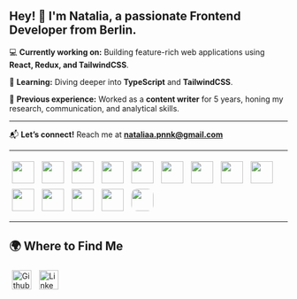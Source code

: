 ## Hey! 👋 I'm Natalia, a passionate **Frontend Developer** from Berlin.

💻 **Currently working on:** Building feature-rich web applications using **React, Redux, and TailwindCSS**.  

🚀 **Learning:** Diving deeper into **TypeScript** and **TailwindCSS**.  

🌱 **Previous experience:** Worked as a **content writer** for 5 years, honing my research, communication, and analytical skills.  






---


📬 **Let’s connect!** Reach me at **nataliaa.pnnk@gmail.com**  

---

<p align="left">
  <img src="https://img.shields.io/badge/-JavaScript-F7DF1E?style=flat-square&logo=javascript&logoColor=black" style="height: 40px; margin: 5px;" />
  <img src="https://img.shields.io/badge/-React-61DAFB?style=flat-square&logo=react&logoColor=black" style="height: 40px; margin: 5px;" />
  <img src="https://img.shields.io/badge/-Redux-764ABC?style=flat-square&logo=redux&logoColor=white" style="height: 40px; margin: 5px;" />
  <img src="https://img.shields.io/badge/-MongoDB-47A248?style=flat-square&logo=mongodb&logoColor=white" style="height: 40px; margin: 5px;" />
  <img src="https://img.shields.io/badge/-TailwindCSS-38B2AC?style=flat-square&logo=tailwind-css&logoColor=white" style="height: 40px; margin: 5px;" />
  <img src="https://img.shields.io/badge/-Docker-2496ED?style=flat-square&logo=docker&logoColor=white" style="height: 40px; margin: 5px;" />
  <img src="https://img.shields.io/badge/-GitHub-181717?style=flat-square&logo=github&logoColor=white" style="height: 40px; margin: 5px;" />
  <img src="https://img.shields.io/badge/-ReduxToolkit-764ABC?style=flat-square&logo=redux&logoColor=white" style="height: 40px; margin: 5px;" />
  <img src="https://img.shields.io/badge/-HTML-E34F26?style=flat-square&logo=html5&logoColor=white" style="height: 40px; margin: 5px;" />
  <img src="https://img.shields.io/badge/-CSS-1572B6?style=flat-square&logo=css3&logoColor=white" style="height: 40px; margin: 5px;" />
  <img src="https://img.shields.io/badge/-Jira-0052CC?style=flat-square&logo=jira&logoColor=white" style="height: 40px; margin: 5px;" />
  <img src="https://img.shields.io/badge/-SQL-4479A1?style=flat-square&logo=sql&logoColor=white" style="height: 40px; margin: 5px;" />
  <img src="https://img.shields.io/badge/-Git-F05032?style=flat-square&logo=git&logoColor=white" style="height: 40px; margin: 5px;" />
  <img src="https://img.shields.io/badge/-ResponsiveDesign-4B8BBE?style=flat-square&logo=responsive&logoColor=white" style="height: 40px; margin: 5px; border-radius: 10px;"/>
</p>



---

## 🌍 Where to Find Me  
<p align="left">
  <a href="https://github.com/NataliaPnk" target="_blank"><img alt="Github" src="https://img.shields.io/badge/GitHub-%2312100E.svg?&style=for-the-badge&logo=Github&logoColor=white" style="height: 35px; margin: 5px;" /></a>
  <a href="https://www.linkedin.com/in/natalia-panasenko-745216323/" target="_blank"><img alt="LinkedIn" src="https://img.shields.io/badge/linkedin-%230077B5.svg?&style=for-the-badge&logo=linkedin&logoColor=white" style="height: 35px; margin: 5px;" /></a>
</p>
